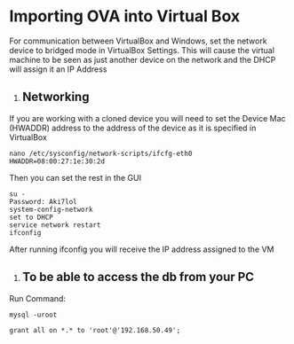 # Importing OVA into Virtual Box

For communication between VirtualBox and Windows, set the network device to bridged mode in VirtualBox Settings.
This will cause the virtual machine to be seen as just another device on the network and the DHCP will assign it an IP Address

1. ## Networking

If you are working with a cloned device you will need to set the Device Mac (HWADDR) address to the address of the device as it is specified in VirtualBox

```shell
nano /etc/sysconfig/network-scripts/ifcfg-eth0
HWADDR=08:00:27:1e:30:2d
```

Then you can set the rest in the GUI

```shell
su -
Password: Aki7lol
system-config-network
set to DHCP
service network restart
ifconfig
```

After running ifconfig you will receive the IP address assigned to the VM

1. ## To be able to access the db from your PC

Run Command:

```shell
mysql -uroot
```

```mysql
grant all on *.* to 'root'@'192.168.50.49';
```
